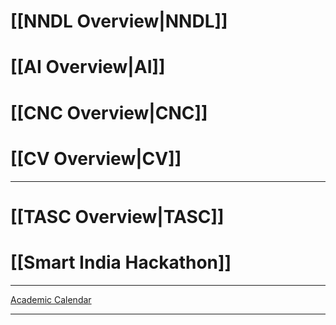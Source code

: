 # [[NNDL Overview|NNDL]]

# [[AI Overview|AI]]

# [[CNC Overview|CNC]]

# [[CV Overview|CV]]

---

# [[TASC Overview|TASC]]

# [[Smart India Hackathon]]

---

[Academic Calendar](Academic%20Calendar%20ODD%20Sem%20-%20V%20Sem%20-%20B.E.%20-%202023%20-%2024.pdf)

---

